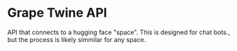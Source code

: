 # Grape Twine API
 API that connects to a hugging face "space". This is designed for chat bots., but the process is likely simmilar for any space.
